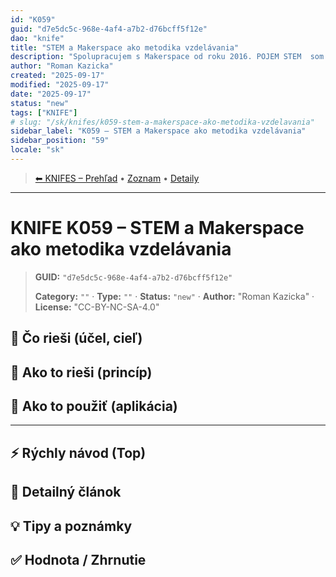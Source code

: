 ```yaml
---
id: "K059"
guid: "d7e5dc5c-968e-4af4-a7b2-d76bcff5f12e"
dao: "knife"
title: "STEM a Makerspace ako metodika vzdelávania"
description: "Spolupracujem s Makerspace od roku 2016. POJEM STEM  som priprodzene zahrnul do  svojich metodík. Je vhodné to zviditeľniť v mojich aktivitách"
author: "Roman Kazicka"
created: "2025-09-17"
modified: "2025-09-17"
date: "2025-09-17"
status: "new"
tags: ["KNIFE"]
# slug: "/sk/knifes/k059-stem-a-makerspace-ako-metodika-vzdelavania"
sidebar_label: "K059 – STEM a Makerspace ako metodika vzdelávania"
sidebar_position: "59"
locale: "sk"
---
```

<!-- body:start -->

<!-- nav:knifes -->
> [⬅ KNIFES – Prehľad](../overview.md) • [Zoznam](../KNIFE_Overview_List.md) • [Detaily](../KNIFE_Overview_Details.md)
---
# KNIFE K059 – STEM a Makerspace ako metodika vzdelávania
<!-- fm-visible: start -->

> **GUID:** `"d7e5dc5c-968e-4af4-a7b2-d76bcff5f12e"`
>   
> **Category:** `""` · **Type:** `""` · **Status:** `"new"` · **Author:** "Roman Kazicka" · **License:** "CC-BY-NC-SA-4.0"
<!-- fm-visible: end -->


## 🎯 Čo rieši (účel, cieľ)

## 🧩 Ako to rieši (princíp)

## 🧪 Ako to použiť (aplikácia)

---

## ⚡ Rýchly návod (Top)

## 📜 Detailný článok

## 💡 Tipy a poznámky

## ✅ Hodnota / Zhrnutie
